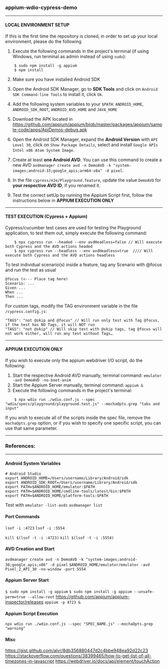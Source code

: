### appium-wdio-cypress-demo
------------------------------------------------------------------------------------
#### LOCAL ENVIRONMENT SETUP
If this is the first time the repository is cloned, in order to set up your local environment, please do the following 

1. Execute the following commands in the project's terminal (if using Windows, run terminal as admin instead of using `sudo`):
```
    $ sudo npm install -g appium
    $ npm install
```

2. Make sure you have installed Android SDK

3. Open the Android SDK Manager, go to **SDK Tools** and click on `Android SDK Command-line Tools` to install it, click `Ok`.

4. Add the following system variables to your `$PATH`: `ANDROID_HOME`, `ANDROID_SDK_ROOT`, `ANDROID_AVD_HOME` and `JAVA_HOME`

5. Download the APK located in https://github.com/appium/appium/blob/master/packages/appium/sample-code/apps/ApiDemos-debug.apk

6. Open the Android SDK Manager, expand the **Android Version** with `API Level 30`, click on `Show Package Details`, select and install `Google APIs Intel x86 Atom System Image`.

7. Create at least **one Android AVD**. You can use this command to create a new AVD `avdmanager create avd -n DemoAVD -k "system-images;android-33;google_apis;arm64-v8a" -d pixel`.

8. In the file `cypress/e2e/Playground.feature`, update the value `DemoAVD` for **your respective AVD ID**, if you renamed it.

9. Test the correct setUp by running the Appium Script first, follow the instructions below in **APPIUM EXECUTION ONLY**

---
#### TEST EXECUTION (Cypress + Appium)
Cypress/cucumber test cases are used for testing the Playground application, to test them out, simply execute the following command:
```
    $ npx cypress run --headed --env avdHeadless=false // Will execute both Cypress and the AVD actions headed
    $ npx cypress run --headless --env avdHeadless=true  //// Will execute both Cypress and the AVD actions headless
```
To test individual scenario(s) inside a feature, tag any Scenario with @focus and run the test as usual
```
@focus (<--- Place tag here)
Scenario: ...
Given ...
When ...
Then ...
```
For custom tags, modify the TAG environment variable in the file `/cypress.config.js`:
```
"TAGS": "not @skip and @focus" // Will run only test with Tag @focus, if the test has NO Tags, it will NOT run
"TAGS": "not @skip" // Will skip test with @skip tags, tag @focus will not work either, will run any test without Tags…
```
---
#### APPIUM EXECUTION ONLY
If you wish to execute only the appium webdriver I/O script, do the following:
1. Start the respective Android AVD manually, terminal command: `emulator -avd DemoAVD -no-boot-anim`
2. Start the Appium Server manually, terminal command: `appium &`
3. Execute the following commands in the project's terminal:
```
    $ npx wdio run ./wdio.conf.js --spec "wdio/specs/playground/playground.test.js" --mochaOpts.grep "tabs and input"
```
If you wish to execute all of the scripts inside the spec file, remove the `mochaOpts.grep` option, or if you wish to specify one specific script, you can use that same parameter.

---
### References:
------------------------------------------------------------------------------------
#### Android System Variables
```
# Android Studio
export ANDROID_HOME=/Users/username/Library/Android/sdk
export ANDROID_SDK_ROOT=/Users/username/Library/Android/sdk
export PATH=$ANDROID_HOME/emulator:$PATH
export PATH=$ANDROID_HOME/cmdline-tools/latest/bin:$PATH
export PATH=$ANDROID_HOME/platform-tools:$PATH
```

Test with
`emulator -list-avds`
`avdmanager list`

#### Port Commands
`lsof -i :4723`
`lsof -i :5554`

`kill $(lsof -t -i :4723)`
`kill $(lsof -t -i :5554)`

#### AVD Creation and Start
`avdmanager create avd -n DemoAVD -k "system-images;android-30;google_apis;x86" -d pixel`
`$ANDROID_HOME/emulator/emulator -avd Pixel_2_API_30 -no-window -port 5554`

#### Appium Server Start
`$ sudo npm install -g appium`
`$ sudo npm install -g appium --unsafe-perm=true --allow-root`
https://github.com/appium/appium-inspector/releases
`appium -p 4723 &`

#### Appium Script Execution
`npx wdio run ./wdio.conf.js --spec "SPEC_NAME.js" --mochaOpts.grep "warning"`

#### Misc
https://gist.github.com/alvr/8db356880447d2c4bbe948ea92d22c23
https://stackoverflow.com/questions/38399465/how-to-get-list-of-all-timezones-in-javascript
https://webdriver.io/docs/api/element/touchAction

